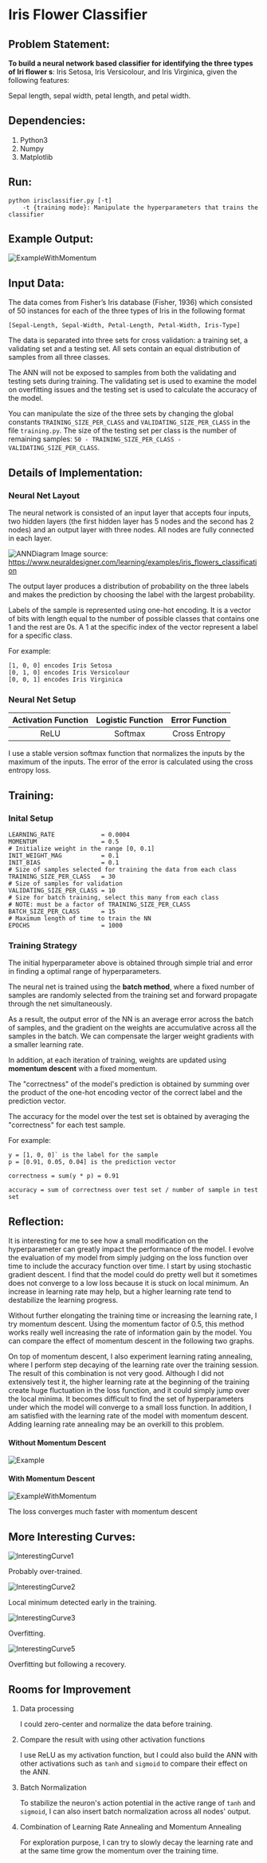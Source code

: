 # Iris Flower Classifier

[//]: # (Image References)
[ANNDiagram]: ./img/nn_graph.png "ANN Layout"
[Example]: ./img/example.png "Example error curve over training time"
[ExampleWithMomentum]: ./img/example_with_momentum.png "Example with momentum"
[InterestingCurve1]: ./img/interesting_curve.png "Interesting error curve over training time"
[InterestingCurve2]: ./img/interesting_curve2.png "Interesting error curve over training time"
[InterestingCurve3]: ./img/interesting_curve3.png "Interesting error curve over training time"
[InterestingCurve5]: ./img/interesting_curve5.png "Interesting error curve over training time"

## Problem Statement:

**To build a neural network based classifier for identifying the three types of Iri flower s**: Iris Setosa, Iris Versicolour, and Iris Virginica, given the following features:

Sepal length, sepal width, petal length, and petal width.


## Dependencies:

1. Python3
2. Numpy      
3. Matplotlib 


## Run:

    python irisclassifier.py [-t]
        -t {training mode}: Manipulate the hyperparameters that trains the classifier


## Example Output:

![ExampleWithMomentum]

## Input Data:

The data comes from Fisher’s Iris database (Fisher, 1936) which consisted of 50 instances for each of the three types of Iris in the following format

`[Sepal-Length, Sepal-Width, Petal-Length, Petal-Width, Iris-Type]`

The data is separated into three sets for cross validation: a training set, a validating set and a testing set. All sets contain an equal distribution of samples from all three classes.

The ANN will not be exposed to samples from both the validating and testing sets during training. The validating set is used to examine the model on overfitting issues and the testing set is used to calculate the accuracy of the model. 

You can manipulate the size of the three sets by changing the global constants `TRAINING_SIZE_PER_CLASS` and  `VALIDATING_SIZE_PER_CLASS` in the file `training.py`. The size of the testing set per class is the number of remaining samples: `50 - TRAINING_SIZE_PER_CLASS - VALIDATING_SIZE_PER_CLASS`.


## Details of Implementation:

### Neural Net Layout
The neural network is consisted of an input layer that accepts four inputs, two hidden layers (the first hidden layer has 5 nodes and the second has 2 nodes) and an output layer with three nodes. All nodes are fully connected in each layer.

![ANNDiagram]
Image source: https://www.neuraldesigner.com/learning/examples/iris_flowers_classification

The output layer produces a distribution of probability on the three labels and makes the prediction by choosing the label with the largest probability. 

Labels of the sample is represented using one-hot encoding. It is a vector of bits with length equal to the number of possible classes that contains one 1 and the rest are 0s. A 1 at the specific index of the vector represent a label for a specific class.

For example:

    [1, 0, 0] encodes Iris Setosa
    [0, 1, 0] encodes Iris Versicolour
    [0, 0, 1] encodes Iris Virginica
    

### Neural Net Setup

| Activation Function |  Logistic Function  |  Error Function   |
|  :---------------:  |  :---------------:  |  :-------------:  |
|        ReLU         |       Softmax       |  Cross Entropy    |

I use a stable version softmax function that normalizes the inputs by the maximum of the inputs. The error of the error is calculated using the cross entropy loss. 


## Training:

### Inital Setup
    
    LEARNING_RATE             = 0.0004
    MOMENTUM                  = 0.5
    # Initialize weight in the range [0, 0.1]
    INIT_WEIGHT_MAG           = 0.1
    INIT_BIAS                 = 0.1
    # Size of samples selected for training the data from each class
    TRAINING_SIZE_PER_CLASS   = 30
    # Size of samples for validation
    VALIDATING_SIZE_PER_CLASS = 10 
    # Size for batch training, select this many from each class
    # NOTE: must be a factor of TRAINING_SIZE_PER_CLASS 
    BATCH_SIZE_PER_CLASS      = 15
    # Maximum length of time to train the NN
    EPOCHS                    = 1000

### Training Strategy

The initial hyperparameter above is obtained through simple trial and error in finding a optimal range of hyperparameters. 

The neural net is trained using the **batch method**, where a fixed number of samples are randomly selected from the training set and forward propagate through the net simultaneously.

As a result, the output error of the NN is an average error across the batch of samples, and the gradient on the weights are accumulative across all the samples in the batch. We can compensate the larger weight gradients with a smaller learning rate. 

In addition, at each iteration of training, weights are updated using **momentum descent** with a fixed momentum.

The "correctness" of the model's prediction is obtained by summing over the product of the one-hot encoding vector of the correct label and the prediction vector.

The accuracy for the model over the test set is obtained by averaging the "correctness" for each test sample.

For example:

    y = [1, 0, 0]` is the label for the sample
    p = [0.91, 0.05, 0.04] is the prediction vector

    correctness = sum(y * p) = 0.91

    accuracy = sum of correctness over test set / number of sample in test set


## Reflection:

It is interesting for me to see how a small modification on the hyperparameter can greatly impact the performance of the model. I evolve the evaluation of my model from simply judging on the loss function over time to include the accuracy function over time. I start by using stochastic gradient descent. I find that the model could do pretty well but it sometimes does not converge to a low loss because it is stuck on local minimum. An increase in learning rate may help, but a higher learning rate tend to destabilize the learning progress.

Without further elongating the training time or increasing the learning rate, I try momentum descent. Using the momentum factor of 0.5, this method works really well increasing the rate of information gain by the model. You can compare the effect of momentum descent in the following two graphs. 

On top of momentum descent, I also experiment learning rating annealing, where I perform step decaying of the learning rate over the training session. The result of this combination is not very good. Although I did not extensively test it, the higher learning rate at the beginning of the training create huge fluctuation in the loss function, and it could simply jump over the local minima. It becomes difficult to find the set of hyperparameters under which the model will converge to a small loss function. In addition, I am satisfied with the learning rate of the model with momentum descent. Adding learning rate annealing may be an overkill to this problem.

#### Without Momentum Descent
![Example]
#### With Momentum Descent
![ExampleWithMomentum]

The loss converges much faster with momentum descent


## More Interesting Curves:

![InterestingCurve1]

Probably over-trained.

![InterestingCurve2]

Local minimum detected early in the training. 

![InterestingCurve3]

Overfitting.

![InterestingCurve5]

Overfitting but following a recovery.


## Rooms for Improvement

1. Data processing

    I could zero-center and normalize the data before training.

2. Compare the result with using other activation functions

    I use ReLU as my activation function, but I could also build the ANN with other activations such as `tanh` and `sigmoid` to compare their effect on the ANN. 

3. Batch Normalization

    To stabilize the neuron's action potential in the active range of `tanh` and `sigmoid`, I can also insert batch normalization across all nodes' output.

4. Combination of Learning Rate Annealing and Momentum Annealing

    For exploration purpose, I can try to slowly decay the learning rate and at the same time grow the momentum over the training time. 